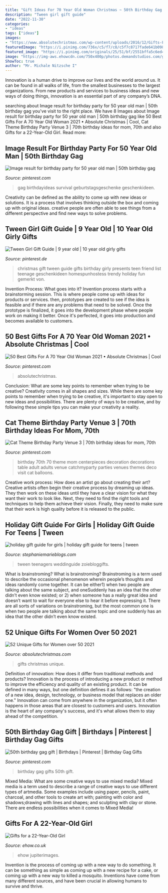 ```yaml
---
title: "Gift Ideas For 70 Year Old Woman Christmas ~ 50th Birthday Gag Gift"
description: "Tween girl gift guide"
date: "2022-11-30"
categories:
- "ideas"
tags: ["ideas"]
images:
- "https://www.absolutechristmas.com/wp-content/uploads/2016/12/Gifts-For-Women-Over-50.jpg"
featuredImage: "https://i.pinimg.com/736x/c5/f7/c8/c5f7c8717fade641b09898f1b6dc1a50.jpg"
featured_image: "https://i.pinimg.com/originals/25/51/bf/2551bffa5c6ed4f43fdf6cfd2683e4d8.jpg"
image: "https://img-aws.ehowcdn.com/750x400p/photos.demandstudios.com/getty/article/129/4/87553812.jpg"
ShowToc: true
author: "Mr. Michale Nitzsche I"
---
```



Innovation is a human drive to improve our lives and the world around us. It can be found in all walks of life, from the smallest businesses to the largest organizations. From new products and services to business ideas and new ways of doing things, innovation is an essential part of any company’s DNA.

	

		
searching about Image result for birthday party for 50 year old man | 50th birthday gag you've visit to the right place. We have 8 Images about Image result for birthday party for 50 year old man | 50th birthday gag like 50 Best Gifts For A 70 Year Old Woman 2021 • Absolute Christmas | Cool, Cat Theme Birthday Party Venue 3 | 70th birthday ideas for mom, 70th and also Gifts for a 22-Year-Old Girl. Read more:
		
    
## Image Result For Birthday Party For 50 Year Old Man | 50th Birthday Gag

<img loading=lazy src="https://i.pinimg.com/736x/c5/f7/c8/c5f7c8717fade641b09898f1b6dc1a50.jpg" onerror="this.onerror=null;this.src='https://tse1.mm.bing.net/th?id=OIP.kmd5Y1R9E74brOgjwK6IsAHaL9&amp;pid=15.1';" alt="Image result for birthday party for 50 year old man | 50th birthday gag">

_Source: pinterest.com_

>gag birthdayideas survival geburtstagsgeschenke geschenkideen. 

	

Creativity can be defined as the ability to come up with new ideas or solutions. It is a process that involves thinking outside the box and coming up with original ideas. creative people are often able to see things from a different perspective and find new ways to solve problems.

    
## Tween Girl Gift Guide | 9 Year Old | 10 Year Old Girly Gifts

<img loading=lazy src="https://i.pinimg.com/originals/25/51/bf/2551bffa5c6ed4f43fdf6cfd2683e4d8.jpg" onerror="this.onerror=null;this.src='https://tse4.mm.bing.net/th?id=OIP.kCeAbo0eeAU6F4QdY6ASdgHaO0&amp;pid=15.1';" alt="Tween Girl Gift Guide | 9 year old | 10 year old girly gifts">

_Source: pinterest.de_

>christmas gift tween guide gifts birthday girly presents teen friend list teenage geschenkideen homespunhostess trendy holiday fun gemerkt von. 

	

Invention Process: What goes into it?
Invention process starts with a brainstorming session. This is where people come up with ideas for products or services. then, prototypes are created to see if the idea is feasible and if there are any problems that need to be solved. Once the prototype is finalized, it goes into the development phase where people work on making it better. Once it's perfected, it goes into production and becomes available to customers.

    
## 50 Best Gifts For A 70 Year Old Woman 2021 • Absolute Christmas | Cool

<img loading=lazy src="https://i.pinimg.com/originals/d4/34/b3/d434b3ce44edb744286a89d47205dc97.jpg" onerror="this.onerror=null;this.src='https://tse1.mm.bing.net/th?id=OIP.42ZyB76QzkAO25Sm055AHwHaLG&amp;pid=15.1';" alt="50 Best Gifts For A 70 Year Old Woman 2021 • Absolute Christmas | Cool">

_Source: pinterest.com_

>absolutechristmas. 

	

Conclusion: What are some key points to remember when trying to be creative?
Creativity comes in all shapes and sizes. While there are some key points to remember when trying to be creative, it's important to stay open to new ideas and possibilities. There are plenty of ways to be creative, and by following these simple tips you can make your creativity a reality.

    
## Cat Theme Birthday Party Venue 3 | 70th Birthday Ideas For Mom, 70th

<img loading=lazy src="https://i.pinimg.com/originals/cd/b9/88/cdb988734386523dece4a3355180002d.jpg" onerror="this.onerror=null;this.src='https://tse4.mm.bing.net/th?id=OIP.8WXXS44LEeCrnY_rPa0EqQHaFj&amp;pid=15.1';" alt="Cat Theme Birthday Party Venue 3 | 70th birthday ideas for mom, 70th">

_Source: pinterest.com_

>birthday 70th 70 theme mom centerpieces decoration decorations table adult adults venue catchmyparty parties venues themes deco visit cat balloons. 

	

Creative work process: How does an artist go about creating their art?
Creative artists often begin their creative process by dreaming up ideas. They then work on these ideas until they have a clear vision for what they want their work to look like. Next, they need to find the right tools and techniques to help them achieve their vision. Finally, they need to make sure that their work is high quality before it is released to the public.

    
## Holiday Gift Guide For Girls | Holiday Gift Guide For Teens | Tween

<img loading=lazy src="https://i1.wp.com/www.stephaniemarieblogs.com/wp-content/uploads/2017/11/PINTEREST-GGFT.jpg?ssl=1" onerror="this.onerror=null;this.src='https://tse2.mm.bing.net/th?id=OIP.OKruHiYioxug6pAfBaO4rAHaLG&amp;pid=15.1';" alt="holiday gift guide for girls | holiday gift guide for teens | tween">

_Source: stephaniemarieblogs.com_

>tween teenagers weddinguide zoiebloggifts. 

	

What is brainstroming?
What is brainstroming? Brainstroming is a term used to describe the occasional phenomenon wherein people’s thoughts and ideas randomly come together. It can be either1) when two people are talking about the same subject, and oneSuddenly has an idea that the other didn’t even know existed; or 2) when someone has a really great idea and doesn’t want to wait for everyone else to hear it before expressing it. There are all sorts of variations on brainstroming, but the most common one is when two people are talking about the same topic and one suddenly has an idea that the other didn’t even know existed.

    
## 52 Unique Gifts For Women Over 50 2021

<img loading=lazy src="https://www.absolutechristmas.com/wp-content/uploads/2016/12/Gifts-For-Women-Over-50.jpg" onerror="this.onerror=null;this.src='https://tse3.mm.bing.net/th?id=OIP.NJVqMLlvvtmGkQ4pv6bpGAHaFF&amp;pid=15.1';" alt="52 Unique Gifts for Women over 50 2021">

_Source: absolutechristmas.com_

>gifts christmas unique. 

	

Definition of innovation: How does it differ from traditional methods and products?
Innovation is the process of introducing a new product or method to improve the efficiency and quality of an existing product. It can be defined in many ways, but one definition defines it as follows: "the creation of a new idea, design, technology, or business model that replaces an older one." Innovation can come from anywhere in the organization, but it often happens in those areas that are closest to customers and users. Innovation is the heart of any company's success, and it's what allows them to stay ahead of the competition.

    
## 50th Birthday Gag Gift | Birthdays | Pinterest | Birthday Gag Gifts

<img loading=lazy src="https://s-media-cache-ak0.pinimg.com/736x/b1/f9/60/b1f960b575e96e99c8b587e4089e7144.jpg" onerror="this.onerror=null;this.src='https://tse3.mm.bing.net/th?id=OIP.PK_9dplUl2_sbzn1gcwqLAC7FM&amp;pid=15.1';" alt="50th birthday gag gift | Birthdays | Pinterest | Birthday Gag Gifts">

_Source: pinterest.com_

>birthday gag gifts 50th gift. 

	

Mixed Media: What are some creative ways to use mixed media?
Mixed media is a term used to describe a range of creative ways to use different types of artmedia. Some examples include using paper, pencils, paint, charcoal, and other tools to create art with; painting with color and shadows;drawing with lines and shapes; and sculpting with clay or stone. There are endless possibilities when it comes to Mixed Media!

    
## Gifts For A 22-Year-Old Girl

<img loading=lazy src="https://img-aws.ehowcdn.com/750x400p/photos.demandstudios.com/getty/article/129/4/87553812.jpg" onerror="this.onerror=null;this.src='https://tse4.mm.bing.net/th?id=OIP.nwnyN78Z2D9p9s4fINPmngHaD8&amp;pid=15.1';" alt="Gifts for a 22-Year-Old Girl">

_Source: ehow.co.uk_

>ehow jupiterimages. 

	

Invention is the process of coming up with a new way to do something. It can be something as simple as coming up with a new recipe for a cake, or coming up with a new way to killed a mosquito. Inventions have come from many different sources, and have been crucial in allowing humans to survive and thrive.

